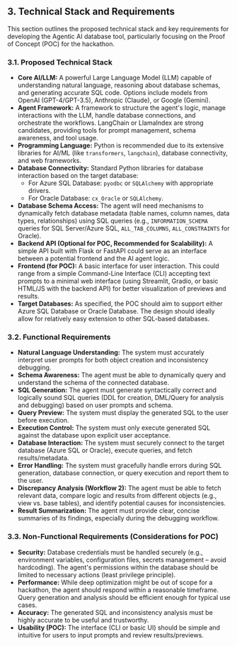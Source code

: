 ## 3. Technical Stack and Requirements

This section outlines the proposed technical stack and key requirements for developing the Agentic AI database tool, particularly focusing on the Proof of Concept (POC) for the hackathon.

### 3.1. Proposed Technical Stack

*   **Core AI/LLM:** A powerful Large Language Model (LLM) capable of understanding natural language, reasoning about database schemas, and generating accurate SQL code. Options include models from OpenAI (GPT-4/GPT-3.5), Anthropic (Claude), or Google (Gemini).
*   **Agent Framework:** A framework to structure the agent's logic, manage interactions with the LLM, handle database connections, and orchestrate the workflows. LangChain or LlamaIndex are strong candidates, providing tools for prompt management, schema awareness, and tool usage.
*   **Programming Language:** Python is recommended due to its extensive libraries for AI/ML (like `transformers`, `langchain`), database connectivity, and web frameworks.
*   **Database Connectivity:** Standard Python libraries for database interaction based on the target database:
    *   For Azure SQL Database: `pyodbc` or `SQLAlchemy` with appropriate drivers.
    *   For Oracle Database: `cx_Oracle` or `SQLAlchemy`.
*   **Database Schema Access:** The agent will need mechanisms to dynamically fetch database metadata (table names, column names, data types, relationships) using SQL queries (e.g., `INFORMATION_SCHEMA` queries for SQL Server/Azure SQL, `ALL_TAB_COLUMNS`, `ALL_CONSTRAINTS` for Oracle).
*   **Backend API (Optional for POC, Recommended for Scalability):** A simple API built with Flask or FastAPI could serve as an interface between a potential frontend and the AI agent logic.
*   **Frontend (for POC):** A basic interface for user interaction. This could range from a simple Command-Line Interface (CLI) accepting text prompts to a minimal web interface (using Streamlit, Gradio, or basic HTML/JS with the backend API) for better visualization of previews and results.
*   **Target Databases:** As specified, the POC should aim to support either Azure SQL Database or Oracle Database. The design should ideally allow for relatively easy extension to other SQL-based databases.

### 3.2. Functional Requirements

*   **Natural Language Understanding:** The system must accurately interpret user prompts for both object creation and inconsistency debugging.
*   **Schema Awareness:** The agent must be able to dynamically query and understand the schema of the connected database.
*   **SQL Generation:** The agent must generate syntactically correct and logically sound SQL queries (DDL for creation, DML/Query for analysis and debugging) based on user prompts and schema.
*   **Query Preview:** The system must display the generated SQL to the user before execution.
*   **Execution Control:** The system must only execute generated SQL against the database upon explicit user acceptance.
*   **Database Interaction:** The system must securely connect to the target database (Azure SQL or Oracle), execute queries, and fetch results/metadata.
*   **Error Handling:** The system must gracefully handle errors during SQL generation, database connection, or query execution and report them to the user.
*   **Discrepancy Analysis (Workflow 2):** The agent must be able to fetch relevant data, compare logic and results from different objects (e.g., view vs. base tables), and identify potential causes for inconsistencies.
*   **Result Summarization:** The agent must provide clear, concise summaries of its findings, especially during the debugging workflow.

### 3.3. Non-Functional Requirements (Considerations for POC)

*   **Security:** Database credentials must be handled securely (e.g., environment variables, configuration files, secrets management – avoid hardcoding). The agent's permissions within the database should be limited to necessary actions (least privilege principle).
*   **Performance:** While deep optimization might be out of scope for a hackathon, the agent should respond within a reasonable timeframe. Query generation and analysis should be efficient enough for typical use cases.
*   **Accuracy:** The generated SQL and inconsistency analysis must be highly accurate to be useful and trustworthy.
*   **Usability (POC):** The interface (CLI or basic UI) should be simple and intuitive for users to input prompts and review results/previews.
